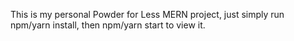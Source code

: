 This is my personal Powder for Less MERN project, just simply run npm/yarn install, then npm/yarn start to view it. 
